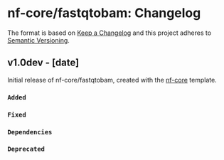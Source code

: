# nf-core/fastqtobam: Changelog

The format is based on [Keep a Changelog](https://keepachangelog.com/en/1.0.0/)
and this project adheres to [Semantic Versioning](https://semver.org/spec/v2.0.0.html).

## v1.0dev - [date]

Initial release of nf-core/fastqtobam, created with the [nf-core](https://nf-co.re/) template.

### `Added`

### `Fixed`

### `Dependencies`

### `Deprecated`
